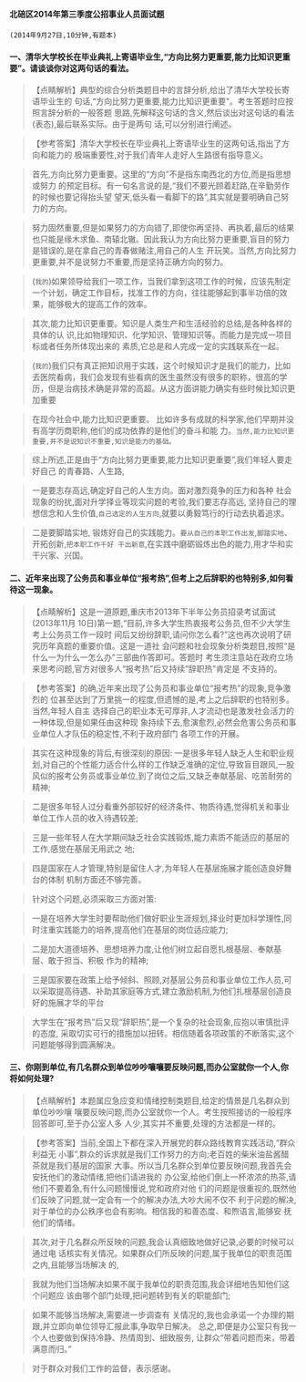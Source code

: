 #### 北碚区2014年第三季度公招事业人员面试题
    (2014年9月27日,10分钟,有题本)
#### 一、清华大学校长在毕业典礼上寄语毕业生,“方向比努力更重要,能力比知识更重要”。请谈谈你对这两句话的看法。
>   【点睛解析】典型的综合分析类题目中的言辞分析,给出了清华大学校长寄语毕业生的
句话,“方向比努力更重要,能力比知识更重要"。考生答题时应按照言辞分析的一般答题
思路,先解释这句话的含义,然后谈出对这句话的看法(表态),最后联系实际。由于是两句
话,可以分别进行阐述。

>   【参考答案】清华大学校长在毕业典礼上寄语毕业生的这两句话,指出了方向和能力的
极端重要性,对于我们青年人走好人生路很有指导意义。

>   首先,方向比努力更重要。这里的“方向”不是指东南西北的方位,而是指思想或努力
的预定目标。有一句名言说的是,“我们不要光顾着赶路,在辛勤劳作的时候也要记得抬头望
望天,低头看一看脚下的路”,其实就是要明确自己努力的方向。

>   努力固然重要,但是如果努力的方向错了,即使你再坚持、再执着,最后的结果也只能是缘木求鱼、南辕北辙。因此我认为方向比努力更重要,盲目的努力是错误的,是在拿自己的青春做赌注,用自己的人生
开玩笑。当然,方向比努力更重要,并不是说努力不重要,而是坚持正确方向的努力。

>   (`我的`)如果领导给我们一项工作，当我们拿到这项工作的时候，应该先制定一个计划，确定工作目标，找准工作的方向，往往能够起到事半功倍的效果，能够极大的提高工作的效率。

>   其次,能力比知识更重要。知识是人类生产和生活经验的总结,是各种各样的具体的认
识,比如物理知识、化学知识、管理知识等。而能力是完成一项目标或者任务所体现出来的
素质,它总是和人完成一定的实践联系在一起。

>   (`我的`)我们只有真正把知识用于实践，这个时候知识才是我们的能力，比如去医院看病，我们会发现有些看病的医生虽然没有很多的职称，很高的学历，但是治病技术确是非常的高超。从这方面讲能力确实有些时候比知识更加重要

>   在现今社会中,能力比知识更重要。
比如许多有成就的科学家,他们早期并没有高学历商职称,他们的成功依靠的是他们的奋斗和能
力。`当然,能力比知识更重要,并不是说知识不重要,知识是能力的基础。`

>   综上所述,正是由于“方向比努力更重要,能力比知识更重要”,我们年轻人要走好自己
的青春路、人生路,

>   一是要志存高远,确定好自己的人生方向。面对激烈竟争的压力和各种
社会现象的纷扰,面对升学择业等现实问题的考验,我们要志存高远,
坚持自己的理想信念和人生价值,`自己选定的人生方向`,就要以勇毅笃行的行动去执着追求。

>   二是要脚踏实地,
锻炼好自己的实践能力。`要从自己的本职工作出发`,`脚踏实地`、开拓创新,`把本职工作千好
干出新意`,在实践中磨砺锻炼出色的能力,用才华和实干兴家、兴国。

#### 二、近年来出现了公务员和事业单位“报考热”,但考上之后辞职的也特别多,如何看待这一现象。
>   【点睛解析】这是一道原题,重庆市2013年下半年公务员招录考试面试(2013年11月
10日)第一题,“目前,许多大学生热衷报考公务员,但不少大学生考上公务员工作一段时
间后又纷纷辞职,请问你怎么看?”这也再次说明了研究历年真题的重要价值。这是一道社
会问题和社会现象分析类题目,按照“是什么一为什么一怎么办”三部曲作答即可。答题时
考生须注意站在政府立场来思考问题,官方对很多人“报考热”后又持续“辞职热”肯定是
不支持的。

>   【参考答案】的确,近年来出现了公务员和事业单位“报考热”的现象,竞争激烈的
位甚至达到了万里挑一的程度,但遗憾的是,考上之后辞职的也特别多。当然,年轻人自主
选择自己的职业本无可厚非,人才流动也是激发社会活力的一种体现,但是如果任由这种现
象持续下去,愈演愈烈,必然会危害公务员和事业单位人才队伍的稳定性,不利于政府部门
各项工作的开展。

>   其实在这种现象的背后,有很深刻的原因:
一是很多年轻人缺乏人生和职业规划,对自己的个性能力适合什么样的工作缺乏准确的定位,导致盲目跟风,一股风似的报考公务员或事业单位,到了岗位之后,又缺乏奉献基层、吃苦耐劳的精神;

>   二是很多年轻人过分看重外部较好的经济条件、物质待遇,觉得机关和事业单位工作人员的收入待遇较差;

>   三是一些年轻人在大学期间缺乏社会实践锻炼,能力素质不能适应的基层的工作,感觉在基层无用武之
地;

>   四是国家在人才管理,特别是留住人才,为年轻人在基层施展才能创造良好舞台的体制
机制方面还不够完善。

>   针对这个问题,必须采取三方面对策:

>   一是在培养大学生时要帮助他们做好职业生涯规划,择业时更加科学理性,同时注重实践能力的培养,提高他们在基层的岗位适应能力;

>   二是加大道德培养、思想培养力度,让他们树立起自愿扎根基层、奉献基层、敢于担当、积极
作为的精神;

>   三是国家要在政策上给予倾斜、照顾,对基层公务员和事业单位工作人员,可
以采取提高待遇、补助其家庭等方式,建立激励机制,为他们扎根基层创造良好的施展才华的平台

>   大学生在“报考热”后又现“辞职热”,是一个复杂的社会现象,应抱以审慎批评的态度,
采取切实可行的措施加以扭转。相信随着各项政策的不断落实,这个问题能够得到圆满解决。



#### 三、你刚到单位,有几名群众到单位吵吵嚷嚷要反映问题,而办公室就你一个人,你将如何处理?
>   【点睛解析】本题属应急应变和情绪控制类题目,给定的情景是几名群众到单位吵吵嚷
嚷要反映问题,而办公室就你一个人。考生按照接访的一般程序回答即可,至于办公室人多
人少,其实并不重要,处理的方法都是一样的。

>   【参考答案】当前,全国上下都在深入开展党的群众路线教育实践活动,“群众利益无
小事”,群众的诉求就是我们工作努力的方向;老百姓的柴米油盐酱醋茶就是我们基层的国家
大事。所以当几名群众到单位要反映问题,我首先会安抚他们的激动情绪,把他们请进我的
办公室,给他们倒上一杯浓浓的热茶,请他们不要着急,有什么问题慢慢说,党和政府对他
们的问题是很重视的,既然他们反映了问题,就一定会有一个的解决办法,大吵大闹不仅不
利于问题的解决,对于单位的办公秩序也会有影响。相信我的和善态度、和煦语言,能够安
抚他们的情绪。

>   其次,对于几名群众所反映的问题,我会认真细致地做好记录,必要的时候可以通过电
话核实有关情况。如果群众们所反映的问题,属于我单位的职责范围之内,且能够当场解决
的,

>   我就为他们当场解决如果不属于我单位的职责范围,我会详细地告知他们这个问题应
该由哪个部门处理,把问题转到有关的职能部门;

>   如果不能够当场解决,需要进一步调查有
关情况的,我也会承诺一个办理的期跟,并立即向单位领导汇报此事,争取早日解决。
总之,即便是办公室只有我一个人也要做到保持冷静、热情周到、细致服务,
让群众“带着问题而来，带着满意而归。”

>   对于群众对我们工作的监督，表示感谢。






























